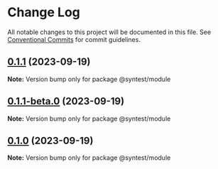 # Change Log

All notable changes to this project will be documented in this file.
See [Conventional Commits](https://conventionalcommits.org) for commit guidelines.

## [0.1.1](https://github.com/syntest-framework/syntest-core/compare/@syntest/module@0.1.1-beta.0...@syntest/module@0.1.1) (2023-09-19)

**Note:** Version bump only for package @syntest/module

## [0.1.1-beta.0](https://github.com/syntest-framework/syntest-core/compare/@syntest/module@0.1.0-beta.22...@syntest/module@0.1.1-beta.0) (2023-09-19)

**Note:** Version bump only for package @syntest/module

## [0.1.0](https://github.com/syntest-framework/syntest-core/compare/@syntest/module@0.1.0-beta.22...@syntest/module@0.1.0) (2023-09-19)

**Note:** Version bump only for package @syntest/module
